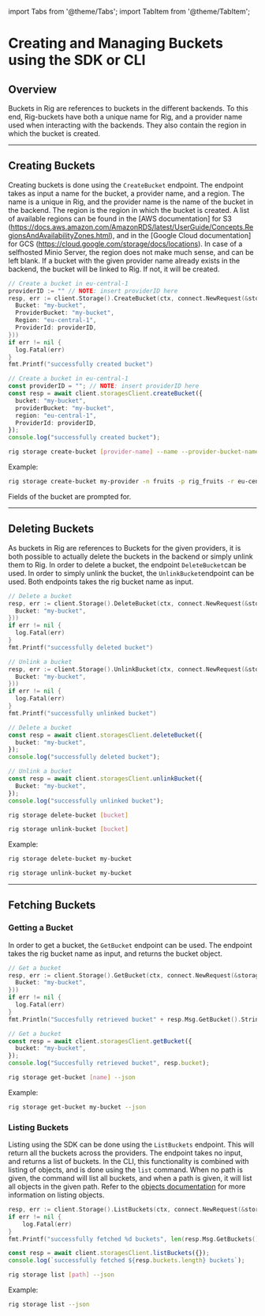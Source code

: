 import Tabs from '@theme/Tabs';
import TabItem from '@theme/TabItem';

# Creating and Managing Buckets using the SDK or CLI

## Overview

Buckets in Rig are references to buckets in the different backends. To this end, Rig-buckets have both a unique name for Rig, and a provider name used when interacting with the backends. They also contain the region in which the bucket is created.

<hr class="solid" />

## Creating Buckets

Creating buckets is done using the `CreateBucket` endpoint. The endpoint takes as input a name for the bucket, a provider name, and a region. The name is a unique in Rig, and the provider name is the name of the bucket in the backend. The region is the region in which the bucket is created. A list of available regions can be found in the [AWS documentation] for S3 (https://docs.aws.amazon.com/AmazonRDS/latest/UserGuide/Concepts.RegionsAndAvailabilityZones.html), and in the [Google Cloud documentation] for GCS (https://cloud.google.com/storage/docs/locations). In case of a selfhosted Minio Server, the region does not make much sense, and can be left blank. If a bucket with the given provider name already exists in the backend, the bucket will be linked to Rig. If not, it will be created.

<Tabs>
<TabItem value="go" label="Golang SDK">

```go
// Create a bucket in eu-central-1
providerID := "" // NOTE: insert providerID here
resp, err := client.Storage().CreateBucket(ctx, connect.NewRequest(&storage.CreateBucketRequest{
  Bucket: "my-bucket",
  ProviderBucket: "my-bucket",
  Region: "eu-central-1",
  ProviderId: providerID,
}))
if err != nil {
  log.Fatal(err)
}
fmt.Printf("successfully created bucket")
```

</TabItem>
<TabItem value="typescript" label="Typescript SDK">

```typescript
// Create a bucket in eu-central-1
const providerID = ""; // NOTE: insert providerID here
const resp = await client.storagesClient.createBucket({
  bucket: "my-bucket",
  providerBucket: "my-bucket",
  region: "eu-central-1",
  ProviderId: providerID,
});
console.log("successfully created bucket");
```

</TabItem>
<TabItem value="cli" label="CLI">

```sh
rig storage create-bucket [provider-name] --name --provider-bucket-name --region
```

Example:

```sh
rig storage create-bucket my-provider -n fruits -p rig_fruits -r eu-central-1
```

Fields of the bucket are prompted for.
</TabItem>
</Tabs>

<hr class="solid" />

## Deleting Buckets

As buckets in Rig are references to Buckets for the given providers, it is both possible to actually delete the buckets in the backend or simply unlink them to Rig. In order to delete a bucket, the endpoint `DeleteBucket`can be used. In order to simply unlink the bucket, the `UnlinkBucket`endpoint can be used. Both endpoints takes the rig bucket name as input.

<Tabs>
<TabItem value="go" label="Golang SDK">

```go
// Delete a bucket
resp, err := client.Storage().DeleteBucket(ctx, connect.NewRequest(&storage.DeleteBucketRequest{
  Bucket: "my-bucket",
}))
if err != nil {
  log.Fatal(err)
}
fmt.Printf("successfully deleted bucket")

// Unlink a bucket
resp, err := client.Storage().UnlinkBucket(ctx, connect.NewRequest(&storage.UnlinkBucketRequest{
  Bucket: "my-bucket",
}))
if err != nil {
  log.Fatal(err)
}
fmt.Printf("successfully unlinked bucket")
```

</TabItem>
<TabItem value="typescript" label="Typescript SDK">

```typescript
// Delete a bucket
const resp = await client.storagesClient.deleteBucket({
  bucket: "my-bucket",
});
console.log("successfully deleted bucket");

// Unlink a bucket
const resp = await client.storagesClient.unlinkBucket({
  Bucket: "my-bucket",
});
console.log("successfully unlinked bucket");
```

</TabItem>
<TabItem value="cli" label="CLI">

```sh
rig storage delete-bucket [bucket]

rig storage unlink-bucket [bucket]
```

Example:

```sh
rig storage delete-bucket my-bucket

rig storage unlink-bucket my-bucket
```

</TabItem>
</Tabs>

<hr class="solid" />

## Fetching Buckets

### Getting a Bucket

In order to get a bucket, the `GetBucket` endpoint can be used. The endpoint takes the rig bucket name as input, and returns the bucket object.

<Tabs>
<TabItem value="go" label="Golang SDK">

```go
// Get a bucket
resp, err := client.Storage().GetBucket(ctx, connect.NewRequest(&storage.GetBucketRequest{
  Bucket: "my-bucket",
}))
if err != nil {
  log.Fatal(err)
}
fmt.Println("Succesfully retrieved bucket" + resp.Msg.GetBucket().String())
```

</TabItem>
<TabItem value="typescript" label="Typescript SDK">

```typescript
// Get a bucket
const resp = await client.storagesClient.getBucket({
  bucket: "my-bucket",
});
console.log("Succesfully retrieved bucket", resp.bucket);
```

</TabItem>
<TabItem value="cli" label="CLI">

```sh
rig storage get-bucket [name] --json
```

Example:

```sh
rig storage get-bucket my-bucket --json
```

</TabItem>
</Tabs>

### Listing Buckets

Listing using the SDK can be done using the `ListBuckets` endpoint. This will return all the buckets across the providers. The endpoint takes no input, and returns a list of buckets. In the CLI, this functionality is combined with listing of objects, and is done using the `list` command. When no path is given, the command will list all buckets, and when a path is given, it will list all objects in the given path. Refer to the [objects documentation](./manage-objects.md) for more information on listing objects.

<Tabs>
<TabItem value="go" label="Golang SDK">

```go
resp, err := client.Storage().ListBuckets(ctx, connect.NewRequest(&storage.ListBucketsRequest{}))
if err != nil {
    log.Fatal(err)
}
fmt.Printf("successfully fetched %d buckets", len(resp.Msg.GetBuckets()))
```

</TabItem>
<TabItem value="typescript" label="Typescript SDK">

```typescript
const resp = await client.storagesClient.listBuckets({});
console.log(`successfully fetched ${resp.buckets.length} buckets`);
```

</TabItem>

<TabItem value="cli" label="CLI">

```sh
rig storage list [path] --json
```

Example:

```sh
rig storage list --json
```

</TabItem>
</Tabs>
